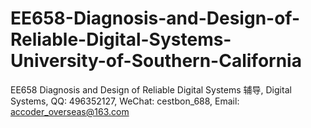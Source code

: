 # EE658-Diagnosis-and-Design-of-Reliable-Digital-Systems-University-of-Southern-California
EE658 Diagnosis and Design of Reliable Digital Systems 辅导, Digital Systems, QQ: 496352127, WeChat: cestbon_688, Email: accoder_overseas@163.com
